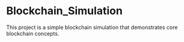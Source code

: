 # Blockchain_Simulation
This project is a simple blockchain simulation that demonstrates core blockchain concepts.
